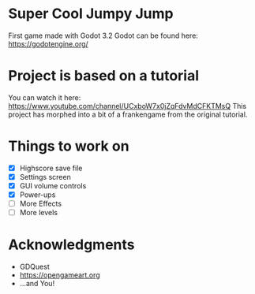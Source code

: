 # Super Cool Jumpy Jump
First game made with Godot 3.2
Godot can be found here: https://godotengine.org/


# Project is based on a tutorial
You can watch it here: https://www.youtube.com/channel/UCxboW7x0jZqFdvMdCFKTMsQ
This project has morphed into a bit of a frankengame from the original tutorial.

# Things to work on
- [x] Highscore save file
- [x] Settings screen
- [x] GUI volume controls
- [x] Power-ups
- [ ] More Effects
- [ ] More levels

# Acknowledgments
* GDQuest
* https://opengameart.org
* ...and You!
